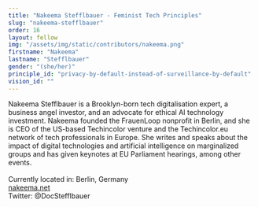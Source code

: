 ```yaml
---
title: "Nakeema Stefflbauer - Feminist Tech Principles"
slug: "nakeema-stefflbauer"
order: 16
layout: fellow
img: "/assets/img/static/contributors/nakeema.png"
firstname: "Nakeema"
lastname: "Stefflbauer"
gender: "(she/her)"
principle_id: "privacy-by-default-instead-of-surveillance-by-default"
vision_id: ""
---
```


Nakeema Stefflbauer is a Brooklyn-born tech digitalisation expert, a business angel investor, and an advocate for ethical AI technology investment. Nakeema founded the FrauenLoop nonprofit in Berlin, and she is CEO of the US-based Techincolor venture and the Techincolor.eu network of tech professionals in Europe. She writes and speaks about the impact of digital technologies and artificial intelligence on marginalized groups and has given keynotes at EU Parliament hearings, among other events.<br>
<br>
Currently located in: Berlin, Germany <br>
[nakeema.net](www.nakeema.net) <br>
Twitter: @DocStefflbauer <br>

